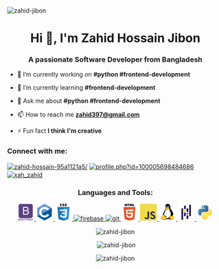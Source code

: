 <p align="left"> <img src="https://komarev.com/ghpvc/?username=zahid-jibon&label=Profile%20views&color=0e75b6&style=flat" alt="zahid-jibon" /> </p>

<h1 align="center">Hi 👋, I'm Zahid Hossain Jibon</h1>
<h3 align="center">A passionate Software Developer from Bangladesh</h3>


- 🔭 I’m currently working on **#python #frontend-development**

- 🌱 I’m currently learning **#frontend-development**

- 💬 Ask me about **#python #frontend-development**

- 📫 How to reach me **zahid397@gmail.com**

- ⚡ Fun fact **I think I'm creative**

<h3 align="left">Connect with me:</h3>
<p align="left">
<a href="https://linkedin.com/in/zahid-hossain-95a1121a5/" target="blank"><img align="center" src="https://raw.githubusercontent.com/rahuldkjain/github-profile-readme-generator/master/src/images/icons/Social/linked-in-alt.svg" alt="zahid-hossain-95a1121a5/" height="30" width="40" /></a>
<a href="https://fb.com/profile.php?id=100005698484686" target="blank"><img align="center" src="https://raw.githubusercontent.com/rahuldkjain/github-profile-readme-generator/master/src/images/icons/Social/facebook.svg" alt="profile.php?id=100005698484686" height="30" width="40" /></a>
<a href="https://instagram.com/xah_zahid" target="blank"><img align="center" src="https://raw.githubusercontent.com/rahuldkjain/github-profile-readme-generator/master/src/images/icons/Social/instagram.svg" alt="xah_zahid" height="30" width="40" /></a>
</p>


<div align="center">
<h3 align="center">Languages and Tools:</h3>
<p align="center"> <a href="https://getbootstrap.com" target="_blank" rel="noreferrer"> <img src="https://raw.githubusercontent.com/devicons/devicon/master/icons/bootstrap/bootstrap-plain-wordmark.svg" alt="bootstrap" width="40" height="40"/> </a> <a href="https://www.cprogramming.com/" target="_blank" rel="noreferrer"> <img src="https://raw.githubusercontent.com/devicons/devicon/master/icons/c/c-original.svg" alt="c" width="40" height="40"/> </a> <a href="https://www.w3schools.com/css/" target="_blank" rel="noreferrer"> <img src="https://raw.githubusercontent.com/devicons/devicon/master/icons/css3/css3-original-wordmark.svg" alt="css3" width="40" height="40"/> </a> <a href="https://firebase.google.com/" target="_blank" rel="noreferrer"> <img src="https://www.vectorlogo.zone/logos/firebase/firebase-icon.svg" alt="firebase" width="40" height="40"/> </a> <a href="https://git-scm.com/" target="_blank" rel="noreferrer"> <img src="https://www.vectorlogo.zone/logos/git-scm/git-scm-icon.svg" alt="git" width="40" height="40"/> </a> <a href="https://www.w3.org/html/" target="_blank" rel="noreferrer"> <img src="https://raw.githubusercontent.com/devicons/devicon/master/icons/html5/html5-original-wordmark.svg" alt="html5" width="40" height="40"/> </a> <a href="https://developer.mozilla.org/en-US/docs/Web/JavaScript" target="_blank" rel="noreferrer"> <img src="https://raw.githubusercontent.com/devicons/devicon/master/icons/javascript/javascript-original.svg" alt="javascript" width="40" height="40"/> </a> <a href="https://www.linux.org/" target="_blank" rel="noreferrer"> <img src="https://raw.githubusercontent.com/devicons/devicon/master/icons/linux/linux-original.svg" alt="linux" width="40" height="40"/> </a> <a href="https://pandas.pydata.org/" target="_blank" rel="noreferrer"> <img src="https://raw.githubusercontent.com/devicons/devicon/2ae2a900d2f041da66e950e4d48052658d850630/icons/pandas/pandas-original.svg" alt="pandas" width="40" height="40"/> </a> <a href="https://www.python.org" target="_blank" rel="noreferrer"> <img src="https://raw.githubusercontent.com/devicons/devicon/master/icons/python/python-original.svg" alt="python" width="40" height="40"/> </a> </p>
</div>

<div align="center">
  <p><img src="https://github-readme-stats.vercel.app/api/top-langs?username=zahid-jibon&show_icons=true&locale=en&layout=compact" alt="zahid-jibon" /></p>
  </div>
  
  
<div align="center">
  <p>&nbsp;<img  src="https://github-readme-stats.vercel.app/api?username=zahid-jibon&show_icons=true&locale=en" alt="zahid-jibon" /></p>
  </div>
  
  
<div align="center">
  <p><img  src="https://github-readme-streak-stats.herokuapp.com/?user=zahid-jibon&" alt="zahid-jibon" /></p>
  </div>






